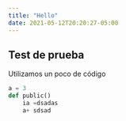 ```yaml
---
title: "Hello"
date: 2021-05-12T20:20:27-05:00
---
```


## Test de prueba
Utilizamos un poco de código 
```python
a = 3
def public()
    ia =dsadas
    a+ sdsad

```